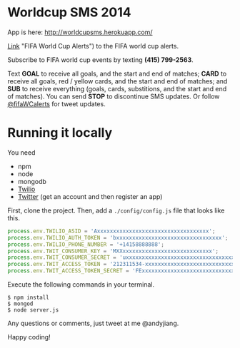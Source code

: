 # Worldcup SMS 2014

App is here:
http://worldcupsms.herokuapp.com/

[Link](http://worldcupsms.herokuapp.com) "FIFA World Cup Alerts") to the FIFA world cup alerts.

Subscribe to FIFA world cup events by texting **(415) 799-2563**.

Text **GOAL** to receive all goals, and the start and end of matches; **CARD** to receive all goals, red / yellow cards, and the start and end of matches; and **SUB** to receive everything (goals, cards, substitions, and the start and end of matches). You can send **STOP** to discontinue SMS updates. Or follow [@fifaWCalerts](http://www.twitter.com/fifawcalerts) for tweet updates.

# Running it locally

You need
- npm
- node
- mongodb
- [Twilio](http://www.twilio.com)
- [Twitter](http://www.twitter.com) (get an account and then register an app)

First, clone the project. Then, add a `./config/config.js` file that looks like this.

```javascript
process.env.TWILIO_ASID = 'Axxxxxxxxxxxxxxxxxxxxxxxxxxxxxxxxxxx';
process.env.TWILIO_AUTH_TOKEN = 'bxxxxxxxxxxxxxxxxxxxxxxxxxxxxxxxxx';
process.env.TWILIO_PHONE_NUMBER = '+14158888888';
process.env.TWIT_CONSUMER_KEY = 'MXXxxxxxxxxxxxxxxxxxxxxxxxxxxxx';
process.env.TWIT_CONSUMER_SECRET = 'uxxxxxxxxxxxxxxxxxxxxxxxxxxxxxxxxxxxxxxxxxxxxxxxxx';
process.env.TWIT_ACCESS_TOKEN = '212311534-xxxxxxxxxxxxxxxxxxxxxxxxxxxxxxxxxxxxxx';
process.env.TWIT_ACCESS_TOKEN_SECRET = 'FExxxxxxxxxxxxxxxxxxxxxxxxxxxxxxxxxxxxxxxxxx';
```

Execute the following commands in your terminal.
```shell
$ npm install
$ mongod
$ node server.js
```

Any questions or comments, just tweet at me @andyjiang.

Happy coding!